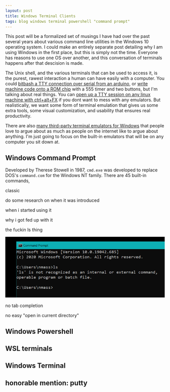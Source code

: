 ```yaml
---
layout: post
title: Windows Terminal Clients
tags: blog windows terminal powershell "command prompt"
---
```


This post will be a formalized set of musings I have had over the past several years about various command line utilities in the Windows 10 operating system. I could make an entirely separate post detailing why I am using Windows in the first place, but this is simply not the time. Everyone has reasons to use one OS over another, and this conversation of terminals happens after that descision is made.

The Unix shell, and the various terminals that can be used to access it, is the purest, rawest interaction a human can have easily with a computer. You could [bitbash a TTY connection over serial from an arduino](https://www.youtube.com/watch?v=2XLZ4Z8LpEE), or [write machine code onto a ROM chip](https://www.youtube.com/watch?v=LnzuMJLZRdU) with a 555 timer and two buttons, but I'm talking about real things. You can [open up a TTY session on any linux machine with ctrl+alt+FX](https://www.howtogeek.com/428174/what-is-a-tty-on-linux-and-how-to-use-the-tty-command/) if you dont want to mess with any emulators. But realistically, we want some form of terminal emulation that gives us some extra tools, some visual customization, and usability that ensures real productivity.

There are also [many third-party terminal emulators for Windows](https://www.slant.co/topics/1552/~best-terminal-emulators-for-windows) that people love to argue about as much as people on the internet like to argue about anything. I'm just going to focus on the built-in emulators that will be on any computer you sit down at. 

## Windows Command Prompt

Developed by Therese Stowell in 1987, `cmd.exe` was developed to replace DOS's `command.com` for the Windows NT family. There are 45 built-in commands, 


classic

do some research on when it was introduced

when i started using it

why i got fed up with it

the fuckin ls thing

![](../img/wt_1.png)

no tab completion

no easy "open in current directory"

## Windows Powershell



## WSL terminals



## Windows Terminal



## honorable mention: putty